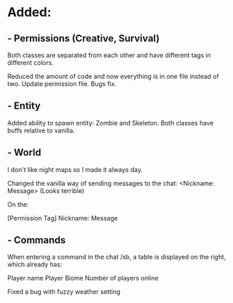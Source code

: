 # Added:

## - Permissions (Creative, Survival)
Both classes are separated from each other and have different tags in different colors.

Reduced the amount of code and now everything is in one file instead of two.
Update permission file.
Bugs fix.

## - Entity
Added ability to spawn entity: Zombie and Skeleton. Both classes have buffs relative to vanilla.

## - World
I don't like night maps so I made it always day.

Changed the vanilla way of sending messages to the chat:
<Nickname: Message>  (Looks terrible)

On the:

[Permission Tag] Nickname: Message

## - Commands

When entering a command in the chat /sb, a table is displayed on the right, which already has:

Player name
Player Biome
Number of players online

Fixed a bug with fuzzy weather setting
